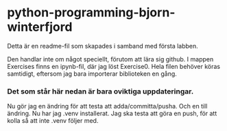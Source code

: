 # python-programming-bjorn-winterfjord

Detta är en readme-fil som skapades i samband med första labben.

Den handlar inte om något speciellt, förutom att lära sig github. I mappen Exercises finns en ipynb-fil, där jag löst Exercise0. Hela filen behöver köras samtidigt, eftersom jag bara importerar biblioteken en gång.


### Det som står här nedan är bara oviktiga uppdateringar.
Nu gör jag en ändring för att testa att adda/committa/pusha.
Och en till ändring. Nu har jag .venv installerat. Jag ska testa att göra en push, för att kolla så att inte .venv följer med.


